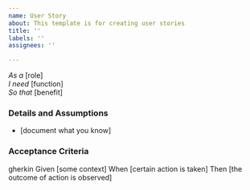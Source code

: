 ```yaml
---
name: User Story
about: This template is for creating user stories
title: ''
labels: ''
assignees: ''

---
```


*As a* [role]  
 *I need* [function]  
 *So that* [benefit]  
   
 ### Details and Assumptions
 * [document what you know]
   
 ### Acceptance Criteria  
   
 gherkin
 Given [some context]
 When [certain action is taken]
 Then [the outcome of action is observed]
